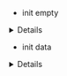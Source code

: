 - init empty

<details>

```js
git switch --orphan test3
mkdir test5
New-Item .gitignore
New-Item README.md
cd test5
ng new ang-crud --directory ./
git commit --allow-empty -m "Init crud app"
git push -u origin test5
// add bootstrap/b.icons/basic comp/routing

npm i bootstrap bootstrap-icons
ng g c views/home/welcome --skip-tests --inline-style --flat --dry-run
ng g c views/error-page/page-not-found --inline-style --flat --skip-tests --inline-template --dry-run
```

![Alt text](test5/src/readmeAssets/initWRouting.png)

</details>

- init data

<details>

```js
//add server
npm i angular-in-memory-web-api
// add service
ng g s services/products --skip-tests --dry-run
// add interface
ng g i models/products --dry-run
// add data
// add HTTP
// implements InMemoryWebApiModule, dataStream, display data

```

![Alt text](test5/src/readmeAssets/productDataStream.png)

// add page layout

![Alt text](test5/src/readmeAssets/pageLayout.png)

</details>
